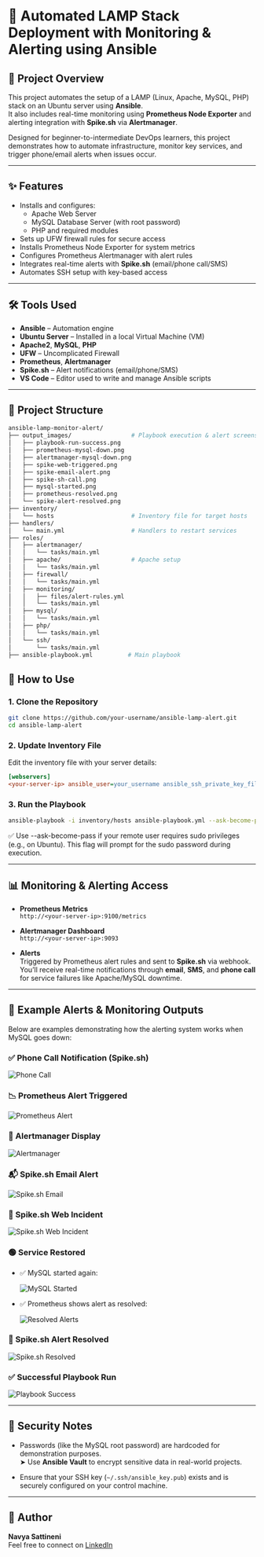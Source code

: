 # 🚀 Automated LAMP Stack Deployment with Monitoring & Alerting using Ansible

## 📖 Project Overview

This project automates the setup of a LAMP (Linux, Apache, MySQL, PHP) stack on an Ubuntu server using **Ansible**.  
It also includes real-time monitoring using **Prometheus Node Exporter** and alerting integration with **Spike.sh** via **Alertmanager**.

Designed for beginner-to-intermediate DevOps learners, this project demonstrates how to automate infrastructure, monitor key services, and trigger phone/email alerts when issues occur.

---

## ✨ Features

- Installs and configures:
  - Apache Web Server
  - MySQL Database Server (with root password)
  - PHP and required modules
- Sets up UFW firewall rules for secure access
- Installs Prometheus Node Exporter for system metrics
- Configures Prometheus Alertmanager with alert rules
- Integrates real-time alerts with **Spike.sh** (email/phone call/SMS)
- Automates SSH setup with key-based access

---

## 🛠️ Tools Used

- **Ansible** – Automation engine
- **Ubuntu Server** – Installed in a local Virtual Machine (VM)
- **Apache2**, **MySQL**, **PHP**
- **UFW** – Uncomplicated Firewall
- **Prometheus**, **Alertmanager**
- **Spike.sh** – Alert notifications (email/phone/SMS)
- **VS Code** – Editor used to write and manage Ansible scripts

---

## 📁 Project Structure

```bash
ansible-lamp-monitor-alert/
├── output_images/                 # Playbook execution & alert screenshots
│   ├── playbook-run-success.png
│   ├── prometheus-mysql-down.png
│   ├── alertmanager-mysql-down.png
│   ├── spike-web-triggered.png
│   ├── spike-email-alert.png
│   ├── spike-sh-call.png
│   ├── mysql-started.png
│   ├── prometheus-resolved.png
│   └── spike-alert-resolved.png
├── inventory/
│   └── hosts                      # Inventory file for target hosts
├── handlers/
│   └── main.yml                   # Handlers to restart services
├── roles/
│   ├── alertmanager/
│   │   └── tasks/main.yml
│   ├── apache/                    # Apache setup
│   │   └── tasks/main.yml
│   ├── firewall/
│   │   └── tasks/main.yml
│   ├── monitoring/
│   │   ├── files/alert-rules.yml
│   │   └── tasks/main.yml
│   ├── mysql/
│   │   └── tasks/main.yml
│   ├── php/
│   │   └── tasks/main.yml
│   └── ssh/
│       └── tasks/main.yml
├── ansible-playbook.yml          # Main playbook
```
## 🚀 How to Use

### 1. Clone the Repository

```bash
git clone https://github.com/your-username/ansible-lamp-alert.git
cd ansible-lamp-alert
``` 

### 2. Update Inventory File
Edit the inventory file with your server details:
```ini
[webservers]
<your-server-ip> ansible_user=your_username ansible_ssh_private_key_file=/home/your_username/.ssh/ansible_key 
``` 

### 3. Run the Playbook

```bash
ansible-playbook -i inventory/hosts ansible-playbook.yml --ask-become-pass
``` 
✅ Use --ask-become-pass if your remote user requires sudo privileges (e.g., on Ubuntu).
This flag will prompt for the sudo password during execution.

---

## 📊 Monitoring & Alerting Access

- **Prometheus Metrics**  
  `http://<your-server-ip>:9100/metrics`

- **Alertmanager Dashboard**  
  `http://<your-server-ip>:9093`

- **Alerts**  
  Triggered by Prometheus alert rules and sent to **Spike.sh** via webhook.  
  You’ll receive real-time notifications through **email**, **SMS**, and **phone call** for service failures like Apache/MySQL downtime.
  
---
## 📸 Example Alerts & Monitoring Outputs

Below are examples demonstrating how the alerting system works when MySQL goes down:

### ✅ Phone Call Notification (Spike.sh)

![Phone Call](./output_images/spike-sh-call.png)

### 📉 Prometheus Alert Triggered

![Prometheus Alert](./output_images/prometheus-mysql-down.png)

### 🚨 Alertmanager Display

![Alertmanager](./output_images/alertmanager-mysql-down.png)

### 📬 Spike.sh Email Alert

![Spike.sh Email](./output_images/spike-email-alert.png)

### 🧾 Spike.sh Web Incident

![Spike.sh Web Incident](./output_images/spike-web-triggered.png)

### 🟢 Service Restored

- ✅ MySQL started again:

  ![MySQL Started](./output_images/mysql-started.png)

- ✅ Prometheus shows alert as resolved:

  ![Resolved Alerts](./output_images/prometheus-resolved.png)

### 📨 Spike.sh Alert Resolved

![Spike.sh Resolved](./output_images/spike-alert-resolved.png)

### ✅ Successful Playbook Run

![Playbook Success](./output_images/playbook-run-success.png)

---

## 🔐 Security Notes

- Passwords (like the MySQL root password) are hardcoded for demonstration purposes.  
  ➤ Use **Ansible Vault** to encrypt sensitive data in real-world projects.

- Ensure that your SSH key (`~/.ssh/ansible_key.pub`) exists and is securely configured on your control machine.

---

## 👤 Author

**Navya Sattineni**  
Feel free to connect on [LinkedIn](https://www.linkedin.com/in/navya-ratna-kumari-sattineni-a03986265/)
